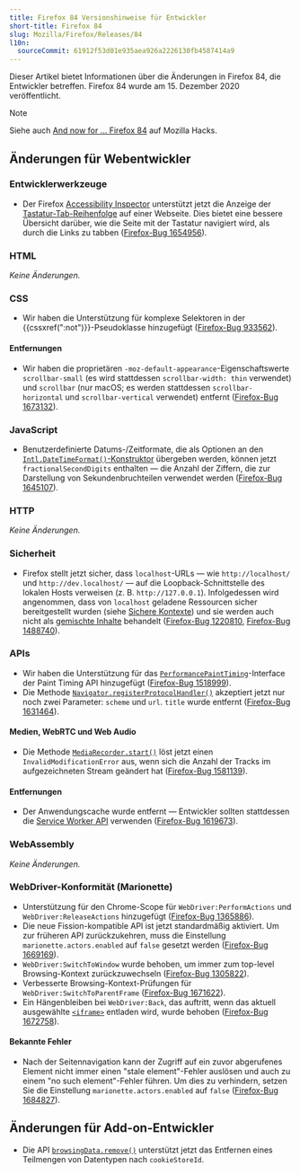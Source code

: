 ```yaml
---
title: Firefox 84 Versionshinweise für Entwickler
short-title: Firefox 84
slug: Mozilla/Firefox/Releases/84
l10n:
  sourceCommit: 61912f53d01e935aea926a2226130fb4587414a9
---
```


Dieser Artikel bietet Informationen über die Änderungen in Firefox 84, die Entwickler betreffen. Firefox 84 wurde am 15. Dezember 2020 veröffentlicht.

> [!NOTE]
> Siehe auch [And now for … Firefox 84](https://hacks.mozilla.org/2020/12/and-now-for-firefox-84/) auf Mozilla Hacks.

## Änderungen für Webentwickler

### Entwicklerwerkzeuge

- Der Firefox [Accessibility Inspector](https://firefox-source-docs.mozilla.org/devtools-user/accessibility_inspector/index.html) unterstützt jetzt die Anzeige der [Tastatur-Tab-Reihenfolge](https://firefox-source-docs.mozilla.org/devtools-user/accessibility_inspector/index.html#show-web-page-tabbing-order) auf einer Webseite. Dies bietet eine bessere Übersicht darüber, wie die Seite mit der Tastatur navigiert wird, als durch die Links zu tabben ([Firefox-Bug 1654956](https://bugzil.la/1654956)).

### HTML

_Keine Änderungen._

### CSS

- Wir haben die Unterstützung für komplexe Selektoren in der {{cssxref(":not")}}-Pseudoklasse hinzugefügt ([Firefox-Bug 933562](https://bugzil.la/933562)).

#### Entfernungen

- Wir haben die proprietären `-moz-default-appearance`-Eigenschaftswerte `scrollbar-small` (es wird stattdessen `scrollbar-width: thin` verwendet) und `scrollbar` (nur macOS; es werden stattdessen `scrollbar-horizontal` und `scrollbar-vertical` verwendet) entfernt ([Firefox-Bug 1673132](https://bugzil.la/1673132)).

### JavaScript

- Benutzerdefinierte Datums-/Zeitformate, die als Optionen an den [`Intl.DateTimeFormat()`-Konstruktor](/de/docs/Web/JavaScript/Reference/Global_Objects/Intl/DateTimeFormat/DateTimeFormat) übergeben werden, können jetzt `fractionalSecondDigits` enthalten — die Anzahl der Ziffern, die zur Darstellung von Sekundenbruchteilen verwendet werden ([Firefox-Bug 1645107](https://bugzil.la/1645107)).

### HTTP

_Keine Änderungen._

### Sicherheit

- Firefox stellt jetzt sicher, dass `localhost`-URLs — wie `http://localhost/` und `http://dev.localhost/` — auf die Loopback-Schnittstelle des lokalen Hosts verweisen (z. B. `http://127.0.0.1`). Infolgedessen wird angenommen, dass von `localhost` geladene Ressourcen sicher bereitgestellt wurden (siehe [Sichere Kontexte](/de/docs/Web/Security/Secure_Contexts)) und sie werden auch nicht als [gemischte Inhalte](/de/docs/Web/Security/Mixed_content) behandelt ([Firefox-Bug 1220810](https://bugzil.la/1220810), [Firefox-Bug 1488740](https://bugzil.la/1488740)).

### APIs

- Wir haben die Unterstützung für das [`PerformancePaintTiming`](/de/docs/Web/API/PerformancePaintTiming)-Interface der Paint Timing API hinzugefügt ([Firefox-Bug 1518999](https://bugzil.la/1518999)).
- Die Methode [`Navigator.registerProtocolHandler()`](/de/docs/Web/API/Navigator/registerProtocolHandler) akzeptiert jetzt nur noch zwei Parameter: `scheme` und `url`. `title` wurde entfernt ([Firefox-Bug 1631464](https://bugzil.la/1631464)).

#### Medien, WebRTC und Web Audio

- Die Methode [`MediaRecorder.start()`](/de/docs/Web/API/MediaRecorder/start) löst jetzt einen `InvalidModificationError` aus, wenn sich die Anzahl der Tracks im aufgezeichneten Stream geändert hat ([Firefox-Bug 1581139](https://bugzil.la/1581139)).

#### Entfernungen

- Der Anwendungscache wurde entfernt — Entwickler sollten stattdessen die [Service Worker API](/de/docs/Web/API/Service_Worker_API) verwenden ([Firefox-Bug 1619673](https://bugzil.la/1619673)).

### WebAssembly

_Keine Änderungen._

### WebDriver-Konformität (Marionette)

- Unterstützung für den Chrome-Scope für `WebDriver:PerformActions` und `WebDriver:ReleaseActions` hinzugefügt ([Firefox-Bug 1365886](https://bugzil.la/1365886)).
- Die neue Fission-kompatible API ist jetzt standardmäßig aktiviert. Um zur früheren API zurückzukehren, muss die Einstellung `marionette.actors.enabled` auf `false` gesetzt werden ([Firefox-Bug 1669169](https://bugzil.la/1669169)).
- `WebDriver:SwitchToWindow` wurde behoben, um immer zum top-level Browsing-Kontext zurückzuwechseln ([Firefox-Bug 1305822](https://bugzil.la/1305822)).
- Verbesserte Browsing-Kontext-Prüfungen für `WebDriver:SwitchToParentFrame` ([Firefox-Bug 1671622](https://bugzil.la/1671622)).
- Ein Hängenbleiben bei `WebDriver:Back`, das auftritt, wenn das aktuell ausgewählte [`<iframe>`](/de/docs/Web/HTML/Reference/Elements/iframe) entladen wird, wurde behoben ([Firefox-Bug 1672758](https://bugzil.la/1672758)).

#### Bekannte Fehler

- Nach der Seitennavigation kann der Zugriff auf ein zuvor abgerufenes Element nicht immer einen "stale element"-Fehler auslösen und auch zu einem "no such element"-Fehler führen. Um dies zu verhindern, setzen Sie die Einstellung `marionette.actors.enabled` auf `false` ([Firefox-Bug 1684827](https://bugzil.la/1684827)).

## Änderungen für Add-on-Entwickler

- Die API [`browsingData.remove()`](/de/docs/Mozilla/Add-ons/WebExtensions/API/browsingData/remove) unterstützt jetzt das Entfernen eines Teilmengen von Datentypen nach `cookieStoreId`.
